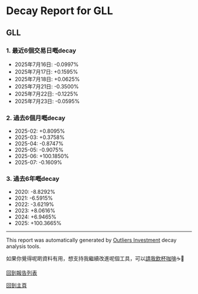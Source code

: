 # Decay Report for GLL

## GLL

### 1. 最近6個交易日嘅decay

- 2025年7月16日: -0.0997%
- 2025年7月17日: +0.1595%
- 2025年7月18日: +0.0625%
- 2025年7月21日: -0.3500%
- 2025年7月22日: -0.1225%
- 2025年7月23日: -0.0595%

### 2. 過去6個月嘅decay

- 2025-02: +0.8095%
- 2025-03: +0.3758%
- 2025-04: -0.8747%
- 2025-05: -0.9075%
- 2025-06: +100.1850%
- 2025-07: -0.1609%

### 3. 過去6年嘅decay

- 2020: -8.8292%
- 2021: -6.5915%
- 2022: -3.6219%
- 2023: +8.0616%
- 2024: +6.9465%
- 2025: +100.3665%

------------------------------
This report was automatically generated by [Outliers Investment](https://outliersecon.github.io/Outliers-Investment/) decay analysis tools.

如果你覺得呢啲資料有用，想支持我繼續改進呢個工具，可以[請我飲杯咖啡](https://buymeacoffee.com/outliersecon)☕🙏

[回到報告列表](https://outliersecon.github.io/Outliers-Investment/reports/reports_public)

[回到主頁](https://outliersecon.github.io/Outliers-Investment/)